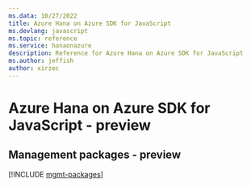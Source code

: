 ```yaml
---
ms.data: 10/27/2022
title: Azure Hana on Azure SDK for JavaScript
ms.devlang: javascript
ms.topic: reference
ms.service: hanaonazure
description: Reference for Azure Hana on Azure SDK for JavaScript
ms.author: jeffish
author: xirzec
---
```

# Azure Hana on Azure SDK for JavaScript - preview

## Management packages - preview
[!INCLUDE [mgmt-packages](hana-on-azure-mgmt-index.md)]